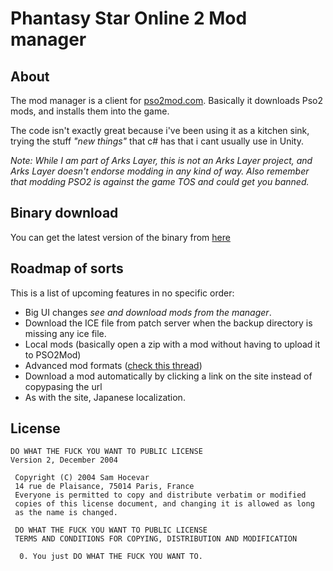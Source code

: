 # Phantasy Star Online 2 Mod manager

## About
The mod manager is a client for [pso2mod.com](pso2mod.com). Basically it downloads Pso2 mods, and installs them into the game.

The code isn't exactly great because i've been using it as a kitchen sink, trying the stuff _"new things"_ that c# has that i cant usually use in Unity.

_Note: While I am part of Arks Layer, this is not an Arks Layer project, and Arks Layer doesn't endorse modding in any kind of way. Also remember that modding PSO2 is against the game TOS and could get you banned._

## Binary download

You can get the latest version of the binary from [here](http://pso2mod.com/pso2-mod-manager/) 

## Roadmap of sorts
This is a list of upcoming features in no specific order:

- Big UI changes _see and download mods from the manager_.
- Download the ICE file from patch server when the backup directory is missing any ice file.
- Local mods (basically open a zip with a mod without having to upload it to PSO2Mod)
- Advanced mod formats ([check this thread](http://www.pso-world.com/forums/showthread.php?232819-PSO2-Mod-Thread&p=3356258#post3356258)) 
- Download a mod automatically by clicking a link on the site instead of copypasing the url
- As with the site, Japanese localization.

## License

	DO WHAT THE FUCK YOU WANT TO PUBLIC LICENSE
	Version 2, December 2004
	 
	 Copyright (C) 2004 Sam Hocevar
	 14 rue de Plaisance, 75014 Paris, France
	 Everyone is permitted to copy and distribute verbatim or modified
	 copies of this license document, and changing it is allowed as long
	 as the name is changed.
	 
	 DO WHAT THE FUCK YOU WANT TO PUBLIC LICENSE
	 TERMS AND CONDITIONS FOR COPYING, DISTRIBUTION AND MODIFICATION
	 
	  0. You just DO WHAT THE FUCK YOU WANT TO.
